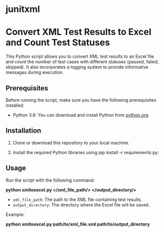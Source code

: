 # junitxml

 # Convert XML Test Results to Excel and Count Test Statuses

This Python script allows you to convert XML test results to an Excel file and count the number of test cases with different statuses (passed, failed, skipped). It also incorporates a logging system to provide informative messages during execution.

## Prerequisites

Before running the script, make sure you have the following prerequisites installed:

- Python 3.8: You can download and install Python from [python.org](https://www.python.org/downloads/).

## Installation

1. Clone or download this repository to your local machine.

2. Install the required Python libraries using pip install -r requirements.py:


## Usage

Run the script with the following command:

**python xmltoexcel.py </xml_file_path/> </output_directory/>**





- `xml_file_path`: The path to the XML file containing test results.
- `output_directory`: The directory where the Excel file will be saved.

Example:

**python xmltoexcel.py path/to/xml_file.xml path/to/output_directory**



